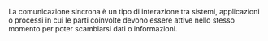 La comunicazione sincrona è un tipo di interazione tra sistemi, applicazioni o processi in cui le parti coinvolte devono essere attive nello stesso momento per poter scambiarsi dati o informazioni.
